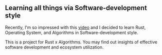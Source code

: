 ## Learning all things via Software-development style

Recently, I'm so impressed with this [video](https://www.youtube.com/watch?v=kB6XYPFYtak&t=12s) and I decided to learn Rust, Operating System, and Algorithms in Software-development style.
 
This is a project for Rust x Algorithms. You may find out insights of effective software development and ecosystem utilization. 
